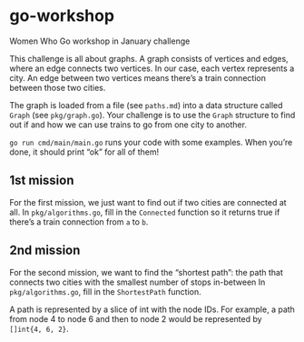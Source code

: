 # go-workshop

Women Who Go workshop in January challenge

This challenge is all about graphs. A graph consists of vertices and edges, where an edge connects
two vertices. In our case, each vertex represents a city. An edge between two vertices means there’s
a train connection between those two cities.

The graph is loaded from a file (see `paths.md`) into a data structure called `Graph` (see
`pkg/graph.go`). Your challenge is to use the `Graph` structure to find out if and how we can use
trains to go from one city to another.

`go run cmd/main/main.go` runs your code with some examples. When you’re done, it should print “ok”
for all of them!


## 1st mission

For the first mission, we just want to find out if two cities are connected at all. In
`pkg/algorithms.go`, fill in the `Connected` function so it returns true if there’s a train
connection from `a` to `b`.


## 2nd mission

For the second mission, we want to find the “shortest path”: the path that connects two cities with
the smallest number of stops in-between In `pkg/algorithms.go`, fill in the `ShortestPath` function.

A path is represented by a slice of int with the node IDs. For example, a path from node 4 to node 6
and then to node 2 would be represented by `[]int{4, 6, 2}`.
